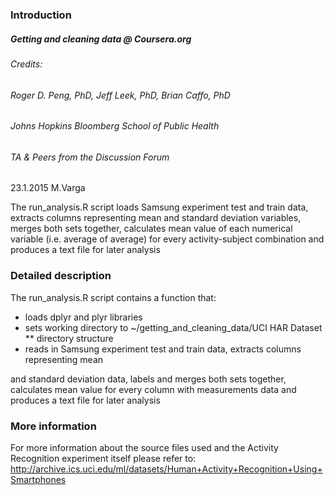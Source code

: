### Introduction

##### Getting and cleaning data @ Coursera.org
###### Credits: 
###### 		Roger D. Peng, PhD, Jeff Leek, PhD, Brian Caffo, PhD
######          Johns Hopkins Bloomberg School of Public Health
######          TA & Peers from the Discussion Forum 
           
 23.1.2015 M.Varga

 The run_analysis.R script loads Samsung experiment test and train data, extracts columns representing mean 
 and standard deviation variables, merges both sets together, calculates mean value of each numerical 
 variable (i.e. average of average) for every activity-subject combination and produces a text file for later analysis 

### Detailed description

 The run_analysis.R script contains a function that:
   * loads dplyr and plyr libraries
   * sets working directory to ~/getting_and_cleaning_data/UCI HAR Dataset
   ** directory structure
   * reads in Samsung experiment test and train data, extracts columns representing mean 

 and standard deviation data, labels and merges both sets together, calculates mean value for every 
 column with measurements data and produces a text file for later analysis 

### More information

 For more information about the source files used and the Activity Recognition experiment itself please refer to: 
 http://archive.ics.uci.edu/ml/datasets/Human+Activity+Recognition+Using+Smartphones


